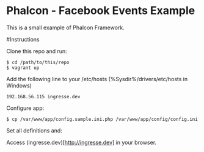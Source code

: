 Phalcon - Facebook Events Example
===============

This is a small example of Phalcon Framework.


#Instructions

Clone this repo and run:

    $ cd /path/to/this/repo
    $ vagrant up

Add the following line to your /etc/hosts (%Sysdir%/drivers/etc/hosts in Windows)

    192.168.56.115 ingresse.dev

Configure app:

    $ cp /var/www/app/config.sample.ini.php /var/www/app/config/config.ini

Set all definitions and:

Access (ingresse.dev)[http://ingresse.dev] in your browser.
